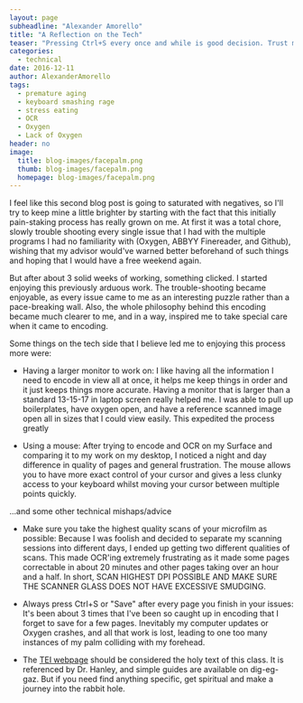 ```yaml
---
layout: page
subheadline: "Alexander Amorello"
title: "A Reflection on the Tech"
teaser: "Pressing Ctrl+S every once and while is good decision. Trust me "
categories:
  - technical
date: 2016-12-11
author: AlexanderAmorello
tags:
  - premature aging
  - keyboard smashing rage
  - stress eating
  - OCR
  - Oxygen
  - Lack of Oxygen
header: no
image:
  title: blog-images/facepalm.png
  thumb: blog-images/facepalm.png
  homepage: blog-images/facepalm.png
---
```


I feel like this second blog post is going to saturated with negatives, so I'll try to keep mine a little brighter by starting with the fact that this initially pain-staking process has really grown on me. At first it was a total chore, slowly trouble shooting every single issue that I had with the multiple programs I had no familiarity with (Oxygen, ABBYY Finereader, and Github), wishing that my advisor would've warned better beforehand of such things and hoping that I would have a free weekend again.

But after about 3 solid weeks of working, something clicked. I started enjoying this previously arduous work. The trouble-shooting became enjoyable, as every issue came to me as an interesting puzzle rather than a pace-breaking wall. Also, the whole philosophy behind this encoding became much clearer to me, and in a way, inspired me to take special care when it came to encoding.

Some things on the tech side that I believe led me to enjoying this process more were:

- Having a larger monitor to work on: I like having all the information I need to encode in view all at once, it helps me keep things in order and it just keeps things more accurate. Having a monitor that is larger than a standard 13-15-17 in laptop screen really helped me. I was able to pull up boilerplates, have oxygen open, and have a reference scanned image open all in sizes that I could view easily. This expedited the process greatly

- Using a mouse: After trying to encode and OCR on my Surface and comparing it to my work on my desktop, I noticed a night and day difference in quality of pages and general frustration. The mouse allows you to have more exact control of your cursor and gives a less clunky access to your keyboard whilst moving your cursor between multiple points quickly.

...and some other technical mishaps/advice

- Make sure you take the highest quality scans of your microfilm as possible: Because I was foolish and decided to separate my scanning sessions into different days, I ended up getting two different qualities of scans. This made OCR'ing extremely frustrating as it made some pages correctable in about 20 minutes and other pages taking over an hour and a half. In short, SCAN HIGHEST DPI POSSIBLE AND MAKE SURE THE SCANNER GLASS DOES NOT HAVE EXCESSIVE SMUDGING.

- Always press Ctrl+S or "Save" after every page you finish in your issues: It's been about 3 times that I've been so caught up in encoding that I forget to save for a few pages. Inevitably my computer updates or Oxygen crashes, and all that work is lost, leading to one too many instances of my palm colliding with my forehead.

- The [TEI webpage](http://www.tei-c.org/index.xml) should be considered the holy text of this class. It is referenced by Dr. Hanley, and simple guides are available on dig-eg-gaz. But if you need find anything specific, get spiritual and make a journey into the rabbit hole.
